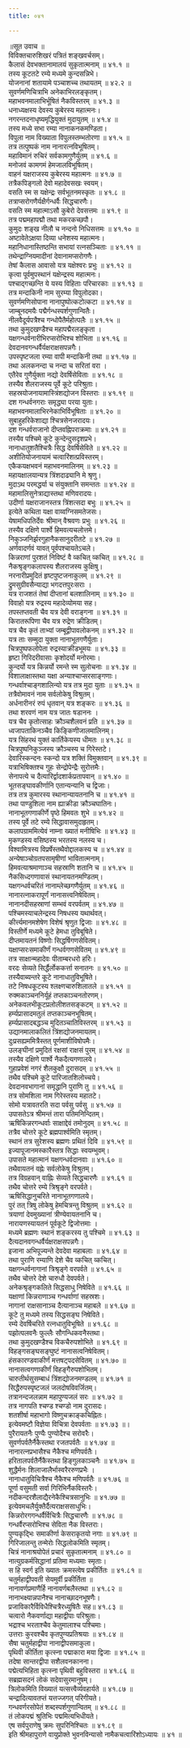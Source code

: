 ```yaml
---
title: ०४१

---
```

॥सूत उवाच ॥  
विविक्तचारुशिखरं पत्रितं शङ्खवर्चसम्।  
कैलासं देवभक्तानामालयं सुकृतात्मनाम् ॥ ४१.१ ॥  
तस्य कूटतटे रम्ये मध्यमे कुन्दसन्निभे।  
योजनानां शतायामे पञ्चाशच्च तथायतम् ॥ ४२.२ ॥  
सुवर्णमणिचित्राभि अनेकाभिरलङ्कृतम्।  
महाभवनमालाभिर्भूषितं नैकविस्तरम् ॥ ४१.३ ॥  
धनाध्यक्षस्य देवस्य कुबेरस्य महात्मनः।  
नगरन्तदनाधृष्यमृद्धियुक्तं मुदायुतम् ॥ ४१.४ ॥  
तस्य मध्ये सभा रम्या नानाकनकमण्डिता।  
विपुला नाम विख्याता विपुलस्तम्भतोरणा ॥ ४१.५ ॥  
तत्र तत्पुष्पकं नाम नानारत्नविभूषितम्।  
महाविमानं रुचिरं सर्वकामगुणैर्युतम् ॥ ४१.६ ॥  
मनोजवं कामगमं हेमजालविभूषितम्।  
वाहनं यक्षराजस्य कुबेरस्य महात्मनः ॥ ४१.७ ॥  
तत्रैकपिङ्गलो देवो महादेवसखः स्वयम्।  
वसति स्म स यक्षेन्द्रः सर्वभूतनमस्कृतः ॥ ४१.८ ॥  
तत्राप्सरोगणैर्यक्षैर्गन्धर्वैः सिद्धचारणैः।  
वसति स्म महात्माऽसौ कुबेरो देवसत्तमः ॥ ४१.९ ॥  
तत्र पद्ममहापद्मौ तथा मकरकच्छपौ।  
कुमुदः शङ्ख नीलौ च नन्दनो निधिसत्तमः ॥ ४१.१० ॥  
अष्टावेतेऽक्षया दिव्या धनेशस्य महात्मनः।  
महानिधानास्तिष्ठन्ति सभायां रत्नसञ्चिताः ॥ ४१.११ ॥  
तथेन्द्राग्नियमादीनां देवानामप्सरोगणैः।  
तेषां कैलास आवासो यत्र यक्षेश्वरः प्रभुः ॥ ४१.१२ ॥  
कृत्वा पूर्वमुपस्थानं यक्षेन्द्रस्य महात्मनः।  
पश्चाद्गच्छन्ति ये यस्य विहिताः परिचारकाः ॥ ४१.१३ ॥  
तत्र मन्दाकिनी नाम सुरम्या विपुलोदका।  
सुवर्णमणिसोपाना नानापुष्पोत्कटोत्कटा ॥ ४१.१४ ॥  
जाम्बूनदमयैः पद्मैर्गन्धस्पर्शगुणान्वितैः।  
नीलवैदूर्यपत्रैश्च गन्धोपैतैर्महोत्पलैः ॥ ४१.१५ ॥  
तथा कुमुदखण्डैश्च महापद्मैरलङ्कृता ।  
यक्षगन्धर्वनारीभिरप्सरोभिश्च शोभिता ॥ ४१.१६ ॥  
देवदानवगन्धर्वैर्यक्षराक्षसपन्नगैः।  
उपस्पृष्टजला रम्या वापी मन्दाकिनी तथा ॥ ४१.१७ ॥  
तथा अलकनन्दा च नन्दा च सरितां वरा ।  
एतैरेव गुणैर्युक्ता नद्यो देवर्षिसेविताः ॥ ४१.१८ ॥  
तस्यैव शैलराजस्य पूर्वे कूटे परिश्रुताः।  
सहस्रयोजनायामास्त्रिंशद्योजन विस्तराः ॥ ४१.१९ ॥  
दश गन्धर्वनगराः समृद्ध्या परया युताः।  
महाभवनमालाभिरनेकाभिर्विभूषिताः ॥ ४१.२० ॥  
सुबाहुहरिकेशाद्या श्चित्रसेनजरादयः।  
दश गन्धर्वराजानो दीप्तवह्निपराक्रमाः ॥ ४१.२१ ॥  
तस्यैव पश्चिमे कूटे कुन्देन्दुसदृशप्रभे।  
नानाधातुशतैश्चित्रैः सिद्ध देवर्षिसेविते ॥ ४१.२२ ॥  
अशीतियोजनायामं चत्वारिंशत्प्रविस्तरम्।  
एकैकयक्षभवनं महाभवनमालिनम् ॥ ४१.२३ ॥  
महायक्षालयान्यत्र त्रिंशदाढ्यानि मे श्रृणु।  
मुदाऽथ परमद्धर्या च संयुक्तानि समन्ततः ॥ ४१.२४ ॥  
महामालिसुनेत्राद्यास्तथा मणिवरादयः।  
उदीर्णा यक्षराजानस्तत्र त्रिंशत्सदा बभुः ॥ ४१.२५ ॥  
इत्येते कथिता यक्षा वाय्वग्निसमतेजसः।  
येषामधिपतिर्देवः श्रीमान् वैश्रवणः प्रभुः ॥ ४१.२६ ॥  
तस्यैव दक्षिणे पार्श्वे हिमवत्यचलोत्तमे।  
निकुञ्जनिर्झरगुहानैकसानुदरीतटे ॥ ४१.२७ ॥  
अर्णवादर्णवं यावत् पूर्वपश्चायतेऽचले।  
किन्नराणां पुरशतं निविष्टं वै व्कचित् व्कचित् ॥ ४१.२८ ॥  
नैकश्रृङ्गकलापस्य शैलराजस्य कुक्षिषु।  
नरनारीप्रमुदितं हृष्टपुष्टजनाकुलम् ॥ ४१.२९ ॥  
द्रुमसुग्रीवसैन्याद्या भगदत्तपुरःसराः ।  
यत्र राजशतं तेषां दीप्तानां बलशालिनाम् ॥ ४१.३० ॥  
विवाहो यत्र रुद्रस्य महादेव्योमया सह।  
तपस्तप्तवती चैव यत्र देवी वराङ्गना ॥ ४१.३१ ॥  
किरातरूपिणा चैव यत्र रुद्रेण क्रीडितम्।  
यत्र चैव कृतं ताभ्यां जम्बूद्वीपावलोकनम् ॥ ४१.३२ ॥  
यत्र ताः सम्मुदा युक्ता नानाभूतगणैर्युताः।  
चित्रपुष्पफलोपेता रुद्रस्याक्रीडभूमयः ॥ ४१.३३ ॥  
हृष्टा गिरिदरीवासाः कृशोदर्यो मनोरमाः।  
कुन्दर्यो यत्र किन्नर्यो रमन्ते स्म सुलोचनाः ॥ ४१.३४ ॥  
विशालाक्षास्तथा यक्षा अन्याश्चाप्सरसाङ्गणाः।  
गन्धर्वाश्चाङ्गशालिन्यो यत्र तत्र मुदा युताः ॥ ४१.३५ ॥  
तत्रैवोमावनं नाम सर्वलोकेषु विश्रुतम्।  
अर्धनारीनरं रुपं धृतवान् यत्र शङ्करः ॥ ४१.३६ ॥  
तथा शरवणं नाम यत्र जातः षडाननः ।  
यत्र चैव कृतोत्साहः क्रौञ्चशैलवनं प्रति ॥ ४१.३७ ॥  
ध्वजापताकिनञ्चैव किङ्किणीजालमालिनम्।  
यत्र सिंहरथं युक्तं कार्तिकेयस्य धीमतः ॥ ४१.३८ ॥  
चित्रपुष्पनिकुञ्जस्य क्रौञ्चस्य च गिरेस्तटे।  
देवारिस्कन्दनः स्कन्दो यत्र शक्तिं विमुक्तवान् ॥ ४१.३९ ॥  
यत्राभिषिक्तश्च गुहः सेन्द्रोपेन्द्रैः सुरोत्तमैः।  
सेनापत्ये च दैत्यारिर्द्वादशार्कप्रतापवान् ॥ ४१.४० ॥  
भूतसङ्घावकीर्णानि एतान्यन्यानि च द्विजाः।  
तत्र तत्र कुमारस्य स्थानान्यायतनानि च ॥ ४१.४१ ॥  
तथा पाण्डुशिला नाम ह्याक्रीडा क्रौञ्चघातिनः।  
नानाभूतगणाकीर्णे पृष्ठे हिमवतः शुभे ॥ ४१.४२ ॥  
तस्य पूर्वे तटे रम्ये सिद्धावासमुदाहृतम्।  
कलापग्राममित्येवं नाम्ना ख्यातं मनीषिभिः ॥ ४१.४३ ॥  
मृकण्डस्य वसिष्ठस्य भरतस्य नलस्य च।  
विश्वामित्रस्य विप्रर्षेस्तथैवोद्दालकस्य च ॥ ४१.४४ ॥  
अन्येषाञ्चोग्रतपसामृषीणां भावितात्मनाम्।  
हिमवत्याश्रमाणाञ्च सहस्राणि शतानि च ॥ ४१.४५ ॥  
नैकसिध्दगणावासं स्थानायतनमण्डितम्।  
यक्षगन्धर्वचरितं नानाम्लेच्छगणैर्युतम् ॥ ४१.४६ ॥  
नानारत्नाकरापूर्णं नानासत्त्वनिषेवितम्।  
नानानदीसहस्राणां सम्भवं वरपर्वतम् ॥ ४१.४७ ॥  
पश्चिमस्याचलेन्द्रस्य निषधस्य यथार्थवत्।  
कीर्त्त्यमानमशेषेण विशेषं श्रृणुत द्विजाः ॥ ४१.४८ ॥  
विस्तीर्णे मध्यमे कूटे हेमधा तुविबूषिते।  
दीप्तमायतनं विष्णोः सिद्धर्षिगणसेवितम्।  
यक्षाप्सरःसमाकीर्णं गन्धर्वगणसेवितम् ॥ ४१.४९ ॥  
तत्र साक्षान्महादेवः पीताम्बरधरो हरिः।  
वरदः सेव्यते सिर्द्धैर्लोककर्त्ता सनातनः ॥ ४१.५० ॥  
तस्यैवाब्यन्तरे कूटे नानाधातुविभूषिते।  
तटे निषधकूटस्य श्लक्ष्णचारुशिलातले ॥ ४१.५१ ॥  
रुक्मकाञ्चननिर्यूहं तप्तकाञ्चनतोरणम्।  
अनेकवलभीकूटप्रलोलीशतसङ्कटम् ॥ ४१.५२ ॥  
हर्म्यप्रासादमतुलं तप्तकाञ्चनभूषितम्।  
हर्म्यप्रासादबद्धञ्च मुदितञ्चातिविस्तरम् ॥ ४१.५३ ॥  
उद्यानमालाकलितं त्रिंशद्योजनमायतम्।  
दुःप्रसह्यममित्रैस्तत् पूर्णमाशीविषोपमैः।  
उलङ्घीनां प्रमुदितं रक्षसां राक्षसं पुरम् ॥ ४१.५४ ॥  
तस्यैव दक्षिणे पार्श्वे नैकदैत्यगणालये।  
गुहाप्रवेशं नगरं शैलकुक्षौ दुरासदम् ॥ ४१.५५ ॥  
तथैव पश्चिमे कूटे पारिजातशिलोच्चये।  
देवदानवभागानां समृद्धानि पुराणि तु ॥ ४१.५६ ॥  
तत्र सोमशिला नाम गिरेस्तस्य महातटे।  
सोमो यत्रावतरति सदा पर्वसु पर्वसु ॥ ४१.५७ ॥  
उपासतेऽत्र श्रीमन्तं तारा पतिमनिन्दितम्।  
ऋषिकिन्नरगन्धर्वाः साक्षाद्देवं तमोनुदम् ॥ ४१.५८ ॥  
तत्रैव चोत्तरे कूटे ब्रह्मपार्श्वमिति स्मृतम्।  
स्थानं तत्र सुरेशस्य ब्रह्मणः प्रथितं दिवि ॥ ४१.५९ ॥  
इज्यापूजानमस्कारैस्तत्र सिद्धाः स्वयम्भुवम्।  
उपासते महात्मानं यक्षगन्धर्वदानवाः ॥ ४१.६० ॥  
तथैवायतनं वह्नेः सर्वलोकेषु विश्रुतम्।  
तत्र विग्रहवान् वाह्निः सेव्यते सिद्धचारणैः ॥ ४१.६१ ॥  
तथैव चोत्तरे रम्ये त्रिश्रृङ्गे वरपर्वते।  
ऋषिसिद्धानुचरिते नानाभूतगणालये।  
पुरं तत् त्रिषु लोकेषु हेमचित्रन्तु विश्रुतम् ॥ ४१.६२ ॥  
त्रयाणां देवमुख्यानां त्रीण्येवायतनानि च।  
नारायणस्यायतनं पूर्वकूटे द्विजोत्तमाः ।  
मध्यमे ब्रह्मणः स्थानं शङ्करस्य तु पश्चिमे ॥ ४१.६३ ॥  
दैत्यदानवगन्धर्वैर्यक्षराक्षसपन्नगैः।  
इजाना अभिपूज्यन्ते देवदेवा महाबलाः ॥ ४१.६४ ॥  
तथा पुराणि रम्याणि देशे चैव व्कचित् व्कचित्।  
यक्षगन्धर्वनागानां त्रिश्रृङ्गे वरपर्वते ॥ ४१.६५ ॥  
तथैव चोत्तरे देशे चारुधौ देवपर्वते।  
अनेकश्रृङ्गकलिते सिद्धसाधु निषेविते ॥ ४१.६६ ॥  
यक्षाणां किन्नराणाञ्च गन्धर्वाणां सहस्रशः।  
नागानां राक्षसानाञ्च दैत्यानाञ्च महाबले ॥ ४१.६७ ॥  
कूटे तु मध्यमे तस्य सिद्धसङ्घ निषेविते।  
रम्ये देवर्षिचरिते रत्नधातुविभूषिते ॥ ४१.६८ ॥  
पझोत्पलवनैः फुल्लैः सौगन्धिकवनैस्तथा।  
तथा कुमुदखण्डैश्च विकचैरुपशोभिते ॥ ४१.६९ ॥  
विहङ्गसङ्घसङ्घुष्टं नानासत्वनिषेवितम्।  
हंसकारण्डवाकीर्णं मत्तषट्‌पदसेवितम् ॥ ४१.७० ॥  
नानासत्वगणाकीर्णं विहङ्गैरुपशोभितम्।  
चारुतीर्थसुसम्बाधं त्रिंशद्योजनमण्डलम् ॥ ४१.७१ ॥  
सिद्धैरुपस्पृष्टजलं जलदोषविवर्जितम्।  
तत्रानन्दजलन्नाम महापुण्यजलं सरः ॥ ४१.७२ ॥  
तत्र नागपति श्चण्ड श्चण्डो नाम दुरासदः।  
शतशीर्षा महाभागो विष्णुचक्राङ्कचिह्नितः।  
इत्येवमष्टौ विज्ञेया विचित्रा देवपर्वताः ॥ ४१.७३ ॥।  
पुरैरायतनैः पुण्यैः पुण्योदैश्च सरोवरैः।  
सुवर्णपर्वतैर्नैकैस्तथा रजतपर्वतैः ॥ ४१.७४ ॥  
नानारत्नप्रभासैश्च नैकैश्च मणिपर्वतैः।  
हरितालपर्वतैर्नैकैस्तथा हिङ्गुलकाञ्चनैः ॥ ४१.७५ ॥  
शुद्धैर्मनः शिलाजालैर्भास्वरैररुणप्रभैः ।  
नानाधातुविचित्रैश्च नैकैश्च मणिपर्वतैः ॥ ४१.७६ ॥  
पूर्णा वसुमती सर्वा गिरिभिर्नैकविस्तरैः।  
नदीकन्दरशैलाद्यैरनेकैश्चित्रसानुभिः ॥ ४१.७७ ॥  
इत्येवमचलैर्युक्तैर्दैत्यराक्षससाधुभिः।  
किन्नरोरगगन्धर्वैर्विचित्रैः सिद्धचारणैः ॥ ४१.७८ ॥  
गन्धर्वैरप्सरोभिश्च सेविता नैक विस्तराः।  
पुण्यकृद्भिः समाकीर्णा केसराकृतयो नगाः ॥ ४१.७९ ॥  
गिरिजालन्तु तन्मेरोः सिद्धलोकमिति स्मृतम्।  
चित्रं नानाश्रयोपेतं प्रचारं सुकृतात्मनाम् ॥ ४१.८० ॥  
नात्युग्रकर्मसिद्धानां प्रतिमा मध्यमाः स्मृताः।  
स हि स्वर्ग इति ख्यातः क्रमस्त्वेष प्रकीर्तितः ॥ ४१.८१ ॥  
चतुर्महाद्वीपवती सेयमुर्वी प्रकीर्तिता ॥  
नानावर्णप्रमाणैर्हि नानावर्णबलैस्तथा ॥ ४१.८२ ॥  
नानाभक्ष्यान्नपानैश्च नानाच्छादनभूषणैः।  
प्रजाविकारैर्विविधैश्चित्रैरध्युषितैः सह॥ ४१.८३ ॥  
चत्वारो नैकवर्णाद्या महाद्वीपाः परिश्रुताः।  
भद्राश्च भरताश्चैव केतुमालाश्च पश्चिमाः।  
उत्तराः कुरवश्चैव कृतपुण्यप्रतिश्रयाः ॥ ४१.८४ ॥  
सैषा चतुर्महाद्वीपा नानाद्वीपसमाकुला।  
पृथिवी कीर्तिता कृत्स्ना पद्माकारा मया द्विजाः ॥ ४१.८५ ॥  
तदेषा सान्तरद्वीपा सशैलवनकानना।  
पद्मेत्यभिहिता कृत्स्ना पृथिवी बहुविस्तरा ॥ ४१.८६ ॥  
सब्रह्मसदनं लोकं सदेवासुरमानुषम्।  
त्रिलोकमिति विख्यातं यत्सत्त्वैर्व्यवहार्यते ॥ ४१.८७ ॥  
चन्द्रादित्यावतप्तं यत्तज्जगत् परिगीयते।  
गन्धवर्णरसोपेतं शब्दस्पर्शगुणान्वितम् ॥ ४१.८८ ॥  
तं लोकपद्मं श्रुतिभिः पद्ममित्यभिधीयते।  
एष सर्वपुराणेषु क्रमः सुपरिनिश्चितः ॥ ४१.८९ ॥  
इति श्रीमहापुराणे वायुप्रोक्ते भुवनविन्यासो नामैकचत्वारिंशोऽध्यायः ॥ ४१ ॥